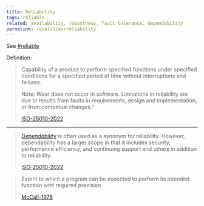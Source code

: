 ```yaml
---
title: Reliability
tags: reliable
related: availability, robustness, fault-tolerance, dependability
permalink: /qualities/reliability
---
```


See [#reliable](/tag-reliable)

Definition:

>Capability of a product to perform specified functions under specified conditions for a specified period of time without interruptions and failures.
>
>Note: Wear does not occur in software. Limitations in reliability are due to results from faults in requirements, design and implementation, or from contextual changes.”
>
>[ISO-25010-2022](/references/#iso-25010-2022)

<hr class="with-no-margin"/>

>[_Dependability_](/qualities/dependability) is often used as a synonym for reliability. However, dependability has a larger scope in that it includes security, performance efficiency, and continuing support and others in addition to reliability.
>
>[ISO-25010-2022](/references/#iso-25010-2022)


> Extent to which a program can be expected to perform its intended function with required precision.
>
> [McCall-1978](/references/#mccall)
